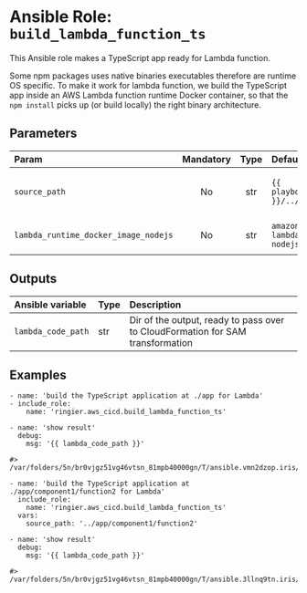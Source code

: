 # Ansible Role: `build_lambda_function_ts`

This Ansible role makes a TypeScript app ready for Lambda function.

Some npm packages uses native binaries executables therefore are runtime OS specific. To make it work for lambda function, we build the
TypeScript app inside an AWS Lambda function runtime Docker container, so that the `npm install` picks up (or build locally) the right
binary architecture.

## Parameters


| Param                                | Mandatory | Type | Default                       | Description                                                                       |
|:-------------------------------------|:---------:|:----:|:------------------------------|:----------------------------------------------------------------------------------|
| `source_path`                        |    No     | str  | `{{ playbook_dir }}/../app`   | Dir of the TypeScript app, where the corresponding`package.json` is located.      |
| `lambda_runtime_docker_image_nodejs` |    No     | str  | `amazon/aws-lambda-nodejs:16` | Docker image to use for the build. Refer to [the definition](./defaults/main.yml) |

## Outputs


| Ansible variable   | Type | Description                                                                    |
|:-------------------|:-----|:-------------------------------------------------------------------------------|
| `lambda_code_path` | str  | Dir of the output, ready to pass over to CloudFormation for SAM transformation |

## Examples

```ansible
- name: 'build the TypeScript application at ./app for Lambda'
- include_role:
    name: 'ringier.aws_cicd.build_lambda_function_ts'

- name: 'show result'
  debug:
    msg: '{{ lambda_code_path }}'

#> /var/folders/5n/br0vjgz51vg46vtsn_81mpb40000gn/T/ansible.vmn2dzop.iris/lambda_2d6d9acb7b634c4f5aaa00d19ec6c05f

- name: 'build the TypeScript application at ./app/component1/function2 for Lambda'
  include_role:
    name: 'ringier.aws_cicd.build_lambda_function_ts'
  vars:
    source_path: '../app/component1/function2'

- name: 'show result'
  debug:
    msg: '{{ lambda_code_path }}'

#> /var/folders/5n/br0vjgz51vg46vtsn_81mpb40000gn/T/ansible.3llnq9tn.iris/lambda_803d439027c50820fc5d47105fa363a4
```

